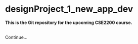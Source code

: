 # designProject_1_new_app_dev
<b>This is the Git repository for the upcoming CSE2200 course.</b>
</br></br>
<P>Continue...</P>

